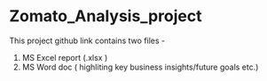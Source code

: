 # Zomato_Analysis_project
 This project github link contains two files -
 1. MS Excel report (.xlsx )
 2. MS Word doc ( highliting key business insights/future goals etc.)
